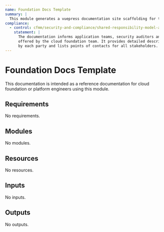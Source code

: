 ```yaml
---
name: Foundation Docs Template
summary: |
  This module generates a vuepress documentation site scaffolding for this cloudfoundation.
compliance:
  - control: cfmm/security-and-compliance/shared-responsibility-model-alignment
    statement: |
      The documentation informs application teams, security auditors and other stakeholders about the landing zones
      offered by the cloud foundation team. It provides detailed descriptions of responsibilities to be carried
      by each party and lists points of contacts for all stakeholders.
---
```


# Foundation Docs Template

This documentation is intended as a reference documentation for cloud foundation or platform engineers using this module.

<!-- BEGIN_TF_DOCS -->
## Requirements

No requirements.

## Modules

No modules.

## Resources

No resources.

## Inputs

No inputs.

## Outputs

No outputs.
<!-- END_TF_DOCS -->